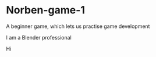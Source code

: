 # Norben-game-1

A beginner game, which lets us practise game development

I am a Blender professional

Hi
